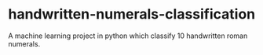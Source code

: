 # handwritten-numerals-classification
A machine learning project in python which classify 10 handwritten roman numerals.
